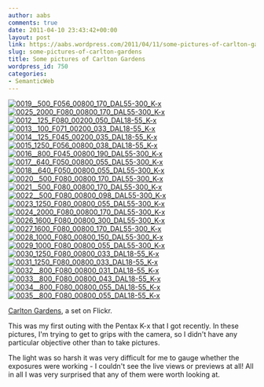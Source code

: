 ```yaml
---
author: aabs
comments: true
date: 2011-04-10 23:43:42+00:00
layout: post
link: https://aabs.wordpress.com/2011/04/11/some-pictures-of-carlton-gardens/
slug: some-pictures-of-carlton-gardens
title: Some pictures of Carlton Gardens
wordpress_id: 750
categories:
- SemanticWeb
---
```


[![0019__500_F056_00800_170_DAL55-300_K-x](http://farm6.static.flickr.com/5142/5600420050_401f9960ae_s.jpg)](http://www.flickr.com/photos/aabs/5600420050/in/set-72157626328970361/)[![0025_2000_F080_00800_170_DAL55-300_K-x](http://farm6.static.flickr.com/5066/5599843045_59ee817132_s.jpg)](http://www.flickr.com/photos/aabs/5599843045/in/set-72157626328970361/)[![0012__125_F080_00200_050_DAL18-55_K-x](http://farm6.static.flickr.com/5102/5599831159_85521434f3_s.jpg)](http://www.flickr.com/photos/aabs/5599831159/in/set-72157626328970361/)[![0013__100_F071_00200_033_DAL18-55_K-x](http://farm6.static.flickr.com/5021/5600414698_561697efff_s.jpg)](http://www.flickr.com/photos/aabs/5600414698/in/set-72157626328970361/)[![0014__125_F045_00200_035_DAL18-55_K-x](http://farm6.static.flickr.com/5063/5600415492_dbc0e92b33_s.jpg)](http://www.flickr.com/photos/aabs/5600415492/in/set-72157626328970361/)[![0015_1250_F056_00800_038_DAL18-55_K-x](http://farm6.static.flickr.com/5066/5599833767_eed9f2af11_s.jpg)](http://www.flickr.com/photos/aabs/5599833767/in/set-72157626328970361/)  
[![0016__800_F045_00800_190_DAL55-300_K-x](http://farm6.static.flickr.com/5308/5600417286_d4eaa1e549_s.jpg)](http://www.flickr.com/photos/aabs/5600417286/in/set-72157626328970361/)[![0017__640_F050_00800_055_DAL55-300_K-x](http://farm6.static.flickr.com/5264/5600418268_fb7a967bda_s.jpg)](http://www.flickr.com/photos/aabs/5600418268/in/set-72157626328970361/)[![0018__640_F050_00800_055_DAL55-300_K-x](http://farm6.static.flickr.com/5021/5599836489_67518a7db9_s.jpg)](http://www.flickr.com/photos/aabs/5599836489/in/set-72157626328970361/)[![0020__500_F080_00800_170_DAL55-300_K-x](http://farm6.static.flickr.com/5303/5600420948_3fe1183ea8_s.jpg)](http://www.flickr.com/photos/aabs/5600420948/in/set-72157626328970361/)[![0021__500_F080_00800_170_DAL55-300_K-x](http://farm6.static.flickr.com/5026/5600421838_05b4544948_s.jpg)](http://www.flickr.com/photos/aabs/5600421838/in/set-72157626328970361/)[![0022__500_F080_00800_098_DAL55-300_K-x](http://farm6.static.flickr.com/5269/5599840185_c1ccf50570_s.jpg)](http://www.flickr.com/photos/aabs/5599840185/in/set-72157626328970361/)  
[![0023_1250_F080_00800_055_DAL55-300_K-x](http://farm6.static.flickr.com/5224/5599841111_448725f09e_s.jpg)](http://www.flickr.com/photos/aabs/5599841111/in/set-72157626328970361/)[![0024_2000_F080_00800_170_DAL55-300_K-x](http://farm6.static.flickr.com/5223/5599842027_1ce3c8718a_s.jpg)](http://www.flickr.com/photos/aabs/5599842027/in/set-72157626328970361/)[![0026_1600_F080_00800_300_DAL55-300_K-x](http://farm6.static.flickr.com/5067/5600426630_4bd0767cbc_s.jpg)](http://www.flickr.com/photos/aabs/5600426630/in/set-72157626328970361/)[![0027_1600_F080_00800_170_DAL55-300_K-x](http://farm6.static.flickr.com/5106/5599844635_73554c7f62_s.jpg)](http://www.flickr.com/photos/aabs/5599844635/in/set-72157626328970361/)[![0028_1000_F080_00800_150_DAL55-300_K-x](http://farm6.static.flickr.com/5064/5600428342_e7962a5f36_s.jpg)](http://www.flickr.com/photos/aabs/5600428342/in/set-72157626328970361/)[![0029_1000_F080_00800_055_DAL55-300_K-x](http://farm6.static.flickr.com/5227/5599846329_afd2966d78_s.jpg)](http://www.flickr.com/photos/aabs/5599846329/in/set-72157626328970361/)  
[![0030_1250_F080_00800_033_DAL18-55_K-x](http://farm6.static.flickr.com/5070/5600429980_d46fb1a5f4_s.jpg)](http://www.flickr.com/photos/aabs/5600429980/in/set-72157626328970361/)[![0031_1250_F080_00800_033_DAL18-55_K-x](http://farm6.static.flickr.com/5024/5599848101_8d85879a2e_s.jpg)](http://www.flickr.com/photos/aabs/5599848101/in/set-72157626328970361/)[![0032__800_F080_00800_031_DAL18-55_K-x](http://farm6.static.flickr.com/5067/5599848899_22d435e35a_s.jpg)](http://www.flickr.com/photos/aabs/5599848899/in/set-72157626328970361/)[![0033__800_F080_00800_043_DAL18-55_K-x](http://farm6.static.flickr.com/5105/5599849707_a216420f0c_s.jpg)](http://www.flickr.com/photos/aabs/5599849707/in/set-72157626328970361/)[![0034__800_F080_00800_055_DAL18-55_K-x](http://farm6.static.flickr.com/5145/5599850517_3fe4c0f9a6_s.jpg)](http://www.flickr.com/photos/aabs/5599850517/in/set-72157626328970361/)[![0035__800_F080_00800_055_DAL18-55_K-x](http://farm6.static.flickr.com/5224/5600434148_73e80bea68_s.jpg)](http://www.flickr.com/photos/aabs/5600434148/in/set-72157626328970361/)  


[Carlton Gardens](http://www.flickr.com/photos/aabs/sets/72157626328970361/), a set on Flickr.

This was my first outing with the Pentax K-x that I got recently. In these pictures, I'm trying to get to grips with the camera, so I didn't have any particular objective other than to take pictures.   

  

The light was so harsh it was very difficult for me to gauge whether the exposures were working - I couldn't see the live views or previews at all! All in all I was very surprised that any of them were worth looking at.
